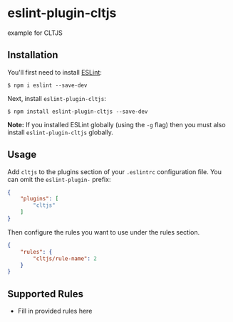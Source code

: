 # eslint-plugin-cltjs

example for CLTJS

## Installation

You'll first need to install [ESLint](http://eslint.org):

```
$ npm i eslint --save-dev
```

Next, install `eslint-plugin-cltjs`:

```
$ npm install eslint-plugin-cltjs --save-dev
```

**Note:** If you installed ESLint globally (using the `-g` flag) then you must also install `eslint-plugin-cltjs` globally.

## Usage

Add `cltjs` to the plugins section of your `.eslintrc` configuration file. You can omit the `eslint-plugin-` prefix:

```json
{
    "plugins": [
        "cltjs"
    ]
}
```


Then configure the rules you want to use under the rules section.

```json
{
    "rules": {
        "cltjs/rule-name": 2
    }
}
```

## Supported Rules

* Fill in provided rules here





